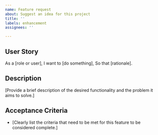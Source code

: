 ```yaml
---
name: Feature request
about: Suggest an idea for this project
title: ''
labels: enhancement
assignees: ''

---
```


## User Story

As a [role or user],
I want to [do something],
So that [rationale].

## Description

[Provide a brief description of the desired functionality and the problem it aims to solve.]

## Acceptance Criteria

- [Clearly list the criteria that need to be met for this feature to be considered complete.]
